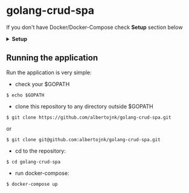 # golang-crud-spa


If you don't have Docker/Docker-Compose check **Setup** section below


<details>
<summary><b>Setup</b></summary>
<p>

## Install Docker

###### Uninstall old versions

```
$ sudo apt-get remove docker docker-engine docker.io containerd runc
```

###### Set up the repository

```
$ sudo apt-get update

$ sudo apt-get install \
    apt-transport-https \
    ca-certificates \
    curl \
    gnupg-agent \
    software-properties-common

$ curl -fsSL https://download.docker.com/linux/ubuntu/gpg | sudo apt-key add -

$ sudo add-apt-repository \
   "deb [arch=amd64] https://download.docker.com/linux/ubuntu \
   $(lsb_release -cs) \
   stable"
```

###### Install Docker Engine - Community

```
$ sudo apt-get update

$ sudo apt-get install docker-ce docker-ce-cli containerd.io

$ sudo apt-get install docker-ce=<VERSION_STRING> docker-ce-cli=<VERSION_STRING> containerd.io

$ sudo docker run hello-world
```

## Install Docker Compose 

```
$ sudo curl -L "https://github.com/docker/compose/releases/download/1.24.1/docker-compose-$(uname -s)-$(uname -m)" -o /usr/local/bin/docker-compose

$ sudo chmod +x /usr/local/bin/docker-compose

$ sudo ln -s /usr/local/bin/docker-compose /usr/bin/docker-compose
```

</p>
</details>

## Running the application

Run the application is very simple:

* check your $GOPATH

```
$ echo $GOPATH
```

* clone this repository to any directory outside $GOPATH

```
$ git clone https://github.com/albertojnk/golang-crud-spa.git
```
 or

```
$ git clone git@github.com:albertojnk/golang-crud-spa.git
```

* cd to the repository:

```
$ cd golang-crud-spa
```

* run docker-compose:

```
$ docker-compose up
```
